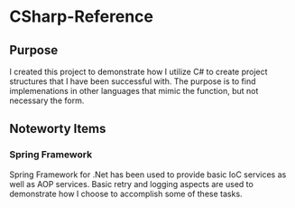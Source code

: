 # CSharp-Reference
## Purpose
I created this project to demonstrate how I utilize C# to create project structures that I have been successful with.  The purpose is to find implemenations in other languages that mimic the function, but not necessary the form.

## Noteworty Items
### Spring Framework
Spring Framework for .Net has been used to provide basic IoC services as well as AOP services.  Basic retry and logging aspects are used to demonstrate how I choose to accomplish some of these tasks.